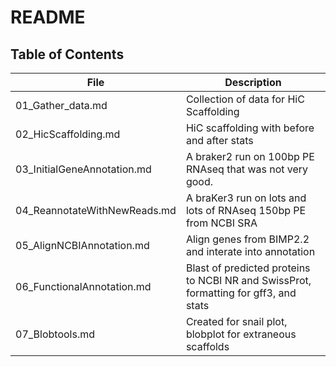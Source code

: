 # README

## Table of Contents


|File               |Description                                                                                      |
|-------------------|-------------------------------------------------------------------------------------------------|
|01_Gather_data.md     |Collection of data for HiC Scaffolding                                                                             |
|02_HicScaffolding.md      |HiC scaffolding with before and after stats                                                              |
|03_InitialGeneAnnotation.md     |A braker2 run on 100bp PE RNAseq that was not very good.                            |
|04_ReannotateWithNewReads.md       |A braKer3 run on lots and lots of RNAseq 150bp PE from NCBI SRA                  |
|05_AlignNCBIAnnotation.md| Align genes from BIMP2.2 and interate into annotation|
|06_FunctionalAnnotation.md     |Blast of predicted proteins to NCBI NR and SwissProt, formatting for gff3, and stats                                             |
|07_Blobtools.md      |Created for snail plot, blobplot for extraneous scaffolds                    |
